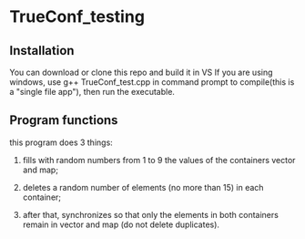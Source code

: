 # TrueConf_testing

## Installation

You can download or clone this repo and build it in VS
If you are using windows, use g++ TrueConf_test.cpp in command prompt to compile(this is a "single file app"),
then run the executable.

## Program functions
this program does 3 things:

1. fills with random numbers from 1 to 9 the values of the containers vector and map;

2. deletes a random number of elements (no more than 15) in each container;

3. after that, synchronizes so that only the elements in both containers remain in vector and map (do not delete duplicates).
